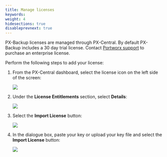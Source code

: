 ```yaml
---
title: Manage licenses
keywords: 
weight: 4
hidesections: true
disableprevnext: true
---
```


PX-Backup licenses are managed through PX-Central. By default PX-Backup includes a 30 day trial license. Contact [Portworx support](mailto:support@portworx.com) to purchase an enterprise license.

Perform the following steps to add your license: 

1. From the PX-Central dashboard, select the license icon on the left side of the screen:

    ![](/img/license-select.png)

2. Under the **License Entitlements** section, select **Details**:

    ![](/img/license-entitlements.png)

3. Select the **Import License** button:

    ![](/img/import-license.png)

4. In the dialogue box, paste your key or upload your key file and select the **Import License** button:

    ![](/img/license-key.png)